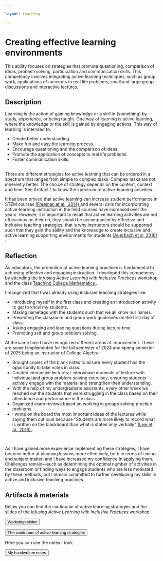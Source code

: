 ```yaml
---

layout: teaching

---
```



<h1> Creating effective learning environments </h1>

This ability focuses on strategies that promote questioning, comparison of ideas, problem solving, participation and communication skills. This competency involves integrating active learning techniques, such as group work, applications of concepts to real life problems, small and large group discussions and interactive lectures.


<div class="block">
      <h2> Description </h2>
	<p> Learning is the action of gaining knowledge or a skill in (something) by study, experience, or being taught.  One way of learning is active learning, where the knowledge or the skill is gained by engaging actions. This way of learning is intended to:

<ul>
  <li>Create better understanding.</li>
  <li>Make fun and easy the learning process.</li>
  <li>Encourage questioning and the comparison of ideas.</li>
  <li>Promote the application of concepts to real life problems. </li>
  <li>Foster communication skills.</li>
</ul>
<br>
There are different strategies for active learning that can be ordered in a spectrum that ranges from simple to complex tasks. Complex tasks are not inherently better. The choice of strategy depends on the content, context and time. See Artifact 1 to know the spectrum of active-learning activities.

</p>
<p>
It has been proved that active learning can increase student performance in STEM courses <a href=" https://www.pnas.org/doi/10.1073/pnas.1319030111" target=_blank> (Freeman et al., 2014) </a> and several calls for incorporating active-learning instruction in the field courses have increased over the years.  However, it is important to recall that active learning activities are not efficacious on their on, they should be accompanied by effective and inclusive teaching strategies, that is why instructors should be supported such that they gain the ability and the knowledge to create inclusive and active learning supporting environments for students <a href=" https://www.lifescied.org/doi/10.1187/cbe.17-07-0149 " target=_blank>  (Auerbach et al, 2018) </a>.
</p>
</div>

<div class="block">
      <h2> Reflection </h2>
	<p> As educators, the promotion of active learning practices is fundamental to achieving effective and engaging instruction. I developed this competency by attending the <em> Infusing Active Learning with Inclusive Practices </em> workshop and the class <a href="/Portfolio/1Teaching_math/" target=_self> Teaching College Mathematics </a>.

I recognized that I was already using inclusive teaching strategies like:

<ul>
  <li>Introducing myself in the first class and creating an introduction activity to get to know my students.</li>
  <li> Making nametags with the students such that we all know our names.</li>
  <li>Presenting the classroom and group work guidelines on the first day of class.</li>
  <li> Asking engaging and leading questions during lecture time. </li>
  <li> Promoting self and group problem solving. </li>
</ul>


</p>
<p>

At the same time I have recognized different areas of improvement. These are some I implemented for the fall semester of 2024 and spring semester of 2025 being an instructor of College Algebra:

<ul>
  <li> Brought copies of the blank notes to ensure every student has the opportunity to take notes in class.</li>
  <li> Created interactive lectures:  I interweave moments of lecture with individual and group problem-solving exercises, ensuring students actively engage with the material and strengthen their understanding.</li>
  <li> With the help of my undergraduate assistants, every other week we reached out the students that were struggling in the class based on their attendance and performance in the class. </li>
<li> Organized exam reviews based on working in groups solving practice problems. </li>
<li> I  wrote on the board the most important ideas of the lectures while saying them out loud because "Students are more likely to record what is written on the blackboard than what is stated only verbally" <a href=" https://pubs.nctm.org/view/journals/jrme/47/2/article-p162.pdf " target=_blank>  (Lew et al., 2016) </a>. </li>
</ul>

<br>

As I have gained more experience implementing these strategies, I have become better at planning lessons more effectively, both in terms of timing and subject matter, and I have increased my confidence in applying them.  Challenges remain—such as determining the optimal number of activities in the classroom or finding ways to engage students who are less motivated by these methods, but I remain committed to further developing my skills in active and inclusive teaching practices.
 
</p>
</div>

<div class="block">
      <h2> Artifacts & materials </h2>

<p>

Below you can find the continuum of active learning strategies and the slides of the <em> Infusing Active Learning with Inclusive Practices </em> workshop 
</p>

<div class="buttons">

<form action="/docs/workshops/Core competency 2 Effective learning artifact 2.pdf" class="form1" method="get" target="_blank"><button class="button_file"> Workshop slides </button></form>

<form action="/docs/workshops/Core competency 2 Effective learning artifact 1.pdf" class="form1" method="get" target="_blank"><button class="button_file"> The continuum of active learning strategies </button></form>


</div>


<p>
Here you can see the notes I took  
</p>
<div class="buttons">
<form action="/docs/workshops/Core competency 2 Effective learning material.pdf" class="form1" method="get" target="_blank"><button class="button_file"> My handwritten notes </button></form>
</div>


</div>

		











